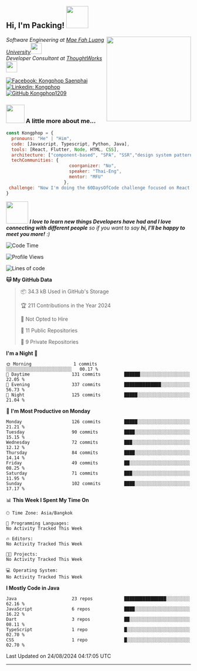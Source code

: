 <h2> Hi, I'm Packing! <img src="https://media.giphy.com/media/mGcNjsfWAjY5AEZNw6/giphy.gif" width="60"></h2>
<img align='right' src="https://media.giphy.com/media/ieyl9zmCjO4b4t6qoY/giphy.gif" width="230">
<p><em>Software Engineering at <a href="http://www.unb.br">Mae Fah Luang University</a><img src="https://media.giphy.com/media/fYSnHlufseco8Fh93Z/giphy.gif" width="30"></br>Developer Consultant at <a href="https://www.thoughtworks.com">ThoughtWorks</a><img src="https://media.giphy.com/media/WUlplcMpOCEmTGBtBW/giphy.gif" width="30"> 
</em></p>

[![Facebook: Kongphop Saenphai](https://img.shields.io/badge/-Kongphop%20Saenphai-1877F2?style=flat-square&logo=facebook&logoColor=white&link=https://www.facebook.com/profile.php?id=100009078336515)](https://www.facebook.com/profile.php?id=100009078336515)
[![Linkedin: Kongphop](https://img.shields.io/badge/-Kongphop-blue?style=flat-square&logo=Linkedin&logoColor=white&link=https://www.linkedin.com/in/kongphop-saenphai-34a557288/)](https://www.linkedin.com/in/kongphop-saenphai-34a557288/)
[![GitHub Kongphop1209](https://img.shields.io/github/followers/Kongphop1209?label=follow&style=social)](https://github.com/kongphop1209)


### <img src="https://media.giphy.com/media/VgCDAzcKvsR6OM0uWg/giphy.gif" width="50"> A little more about me...  

```javascript
const Kongphop = {
  pronouns: "He" | "Him",
  code: [Javascript, Typescript, Python, Java],
  tools: [React, Flutter, Node, HTML, CSS],
  architecture: ["component-based", "SPA", "SSR","design system pattern"],
  techCommunities: {
                        coorganizer: "No",
                        speaker: "Thai-Eng",
                        mentor: "MFU"
                      },
 challenge: "Now I'm doing the 60DaysOfCode challenge focused on React and Mobile App"
}
```

<img src="https://media.giphy.com/media/LnQjpWaON8nhr21vNW/giphy.gif" width="60"> <em><b>I love to learn new things Developers have had and I love connecting with different people</b> so if you want to say <b>hi, I'll be happy to meet you more!</b> :)</em>

<!--START_SECTION:waka-->
![Code Time](http://img.shields.io/badge/Code%20Time-55%20hrs%2015%20mins-blue)

![Profile Views](http://img.shields.io/badge/Profile%20Views-0-blue)

![Lines of code](https://img.shields.io/badge/From%20Hello%20World%20I%27ve%20Written-6.8%20million%20lines%20of%20code-blue)

**🐱 My GitHub Data** 

> 📦 34.3 kB Used in GitHub's Storage 
 > 
> 🏆 211 Contributions in the Year 2024
 > 
> 🚫 Not Opted to Hire
 > 
> 📜 11 Public Repositories 
 > 
> 🔑 9 Private Repositories 
 > 
**I'm a Night 🦉** 

```text
🌞 Morning                1 commits           ░░░░░░░░░░░░░░░░░░░░░░░░░   00.17 % 
🌆 Daytime                131 commits         ██████░░░░░░░░░░░░░░░░░░░   22.05 % 
🌃 Evening                337 commits         ██████████████░░░░░░░░░░░   56.73 % 
🌙 Night                  125 commits         █████░░░░░░░░░░░░░░░░░░░░   21.04 % 
```
📅 **I'm Most Productive on Monday** 

```text
Monday                   126 commits         █████░░░░░░░░░░░░░░░░░░░░   21.21 % 
Tuesday                  90 commits          ████░░░░░░░░░░░░░░░░░░░░░   15.15 % 
Wednesday                72 commits          ███░░░░░░░░░░░░░░░░░░░░░░   12.12 % 
Thursday                 84 commits          ████░░░░░░░░░░░░░░░░░░░░░   14.14 % 
Friday                   49 commits          ██░░░░░░░░░░░░░░░░░░░░░░░   08.25 % 
Saturday                 71 commits          ███░░░░░░░░░░░░░░░░░░░░░░   11.95 % 
Sunday                   102 commits         ████░░░░░░░░░░░░░░░░░░░░░   17.17 % 
```


📊 **This Week I Spent My Time On** 

```text
🕑︎ Time Zone: Asia/Bangkok

💬 Programming Languages: 
No Activity Tracked This Week

🔥 Editors: 
No Activity Tracked This Week

🐱‍💻 Projects: 
No Activity Tracked This Week

💻 Operating System: 
No Activity Tracked This Week
```

**I Mostly Code in Java** 

```text
Java                     23 repos            ████████████████░░░░░░░░░   62.16 % 
JavaScript               6 repos             ████░░░░░░░░░░░░░░░░░░░░░   16.22 % 
Dart                     3 repos             ██░░░░░░░░░░░░░░░░░░░░░░░   08.11 % 
TypeScript               1 repo              █░░░░░░░░░░░░░░░░░░░░░░░░   02.70 % 
CSS                      1 repo              █░░░░░░░░░░░░░░░░░░░░░░░░   02.70 % 
```




 Last Updated on 24/08/2024 04:17:05 UTC
<!--END_SECTION:waka-->


---


